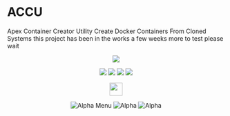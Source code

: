 # ACCU
Apex Container Creator Utility Create Docker Containers From Cloned Systems 
this project has been in the works a few weeks more to test please wait 


<div align="center">
<a href="https://www.linux.org" target="_blank"><img src="https://img.shields.io/badge/OS-Linux-e06c75?style=for-the-badge&logo=linux" /></a>

<p align="center">
<a href="https://archlinux.org" target="_blank"><img src="https://img.shields.io/badge/DISTRO-Arch-56b6c2?style=for-the-badge&logo=arch-linux" /></a>
	<a href="https://cachyos.org/" target="_blank"><img src="https://img.shields.io/badge/DISTRO-CachyOS-00FFFF?style=for-the-badge&logo=CachyOS" /></a>
           <a href="https://www.debian.org" target="_blank"><img src="https://img.shields.io/badge/DISTRO-Debian-CE0058?style=for-the-badge&logo=Debian" /></a>
	<a href="https://ubuntu.com/" target="_blank"><img src="https://img.shields.io/badge/DISTRO-Ubuntu-E95420?style=for-the-badge&logo=Ubuntu" /></a>
  
  
<div align="center" style="line-height: 3;">
  <a href="https://www.deepseek.com/" target="_blank">
    <img 
      alt="Homepage" 
      src="https://i.postimg.cc/Hs2vbbZ8/Deep-Seek-Homepage.png?raw=true" 
      style="height: 30px; width: auto;" 
    />
  </a>
</div>

![Alpha Menu](https://github.com/user-attachments/assets/6e8d61dd-c226-4f30-b956-ef7593e959b5)
![Alpha](https://github.com/user-attachments/assets/97ff80ec-37f8-41e8-bb49-854024410d3f)
![Alpha](https://github.com/user-attachments/assets/cce8af89-d317-4f8d-8c2f-16bb901a85bd)

